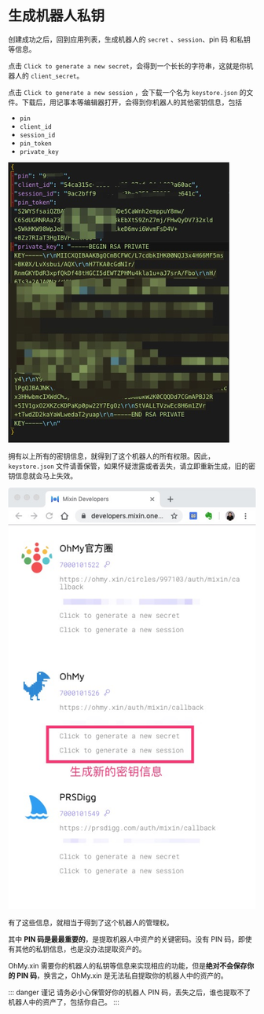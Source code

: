 # 生成机器人私钥

创建成功之后，回到应用列表，生成机器人的 `secret` 、`session`、pin 码 和私钥等信息。

点击 `Click to generate a new secret`，会得到一个长长的字符串，这就是你机器人的 `client_secret`。

点击 `Click to generate a new session` ，会下载一个名为 `keystore.json` 的文件。下载后，用记事本等编辑器打开，会得到你机器人的其他密钥信息，包括

- `pin`
- `client_id`
- `session_id`
- `pin_token`
- `private_key`

![Jietu20191006-120703](../assets/images/Jietu20191006-120703.jpg)

拥有以上所有的密钥信息，就得到了这个机器人的所有权限。因此，`keystore.json` 文件请善保管，如果怀疑泄露或者丢失，请立即重新生成，旧的密钥信息就会马上失效。

![Jietu20191006-115727](../assets/images/Jietu20191006-115727.jpg)

有了这些信息，就相当于得到了这个机器人的管理权。

其中 **PIN 码是最最重要的**，是提取机器人中资产的关键密码。没有 PIN 码，即使有其他的私钥信息，也是没办法提取资产的。

OhMy.xin 需要你的机器人的私钥等信息来实现相应的功能，但是**绝对不会保存你的 PIN 码**，换言之，OhMy.xin 是无法私自提取你的机器人中的资产的。

::: danger 谨记
请务必小心保管好你的机器人 PIN 码，丢失之后，谁也提取不了机器人中的资产了，包括你自己。
:::
